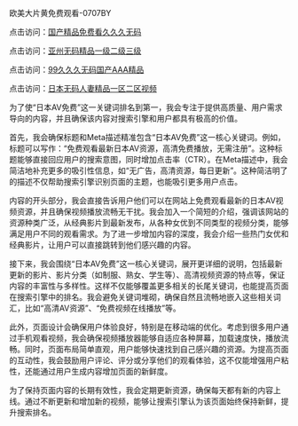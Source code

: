 欧美大片黄免费观看-0707BY

点击访问：<a href="https://gfd-5xg.pages.dev/">国产精品免费看久久久无码</a>

点击访问：<a href="https://fdhf-454.pages.dev/">亚州无码精品一级二级三级</a>

点击访问：<a href="https://bered.pages.dev/">99久久久无码国产AAA精品</a>

点击访问：<a href="https://rtj-3zo.pages.dev/">日本无码人妻精品一区二区视频</a>



为了使“日本AV免费”这一关键词排名到第一，我会专注于提供高质量、用户需求导向的内容，并且确保该内容对搜索引擎和用户都具有极高的价值。

首先，我会确保标题和Meta描述精准包含“日本AV免费”这一核心关键词。例如，标题可以写作：“免费观看最新日本AV资源，高清免费播放，无需注册”。这种标题能够直接回应用户的搜索意图，同时增加点击率（CTR）。在Meta描述中，我会简洁地补充更多的吸引性信息，如“无广告，高清资源，每日更新”。这种简洁明了的描述不仅帮助搜索引擎识别页面的主题，也能吸引更多用户点击。

内容的开头部分，我会直接告诉用户他们可以在网站上免费观看最新的日本AV视频资源，并且确保视频播放流畅无干扰。我会加入一个简短的介绍，强调该网站的资源种类广泛，从经典影片到最新发布，从各种女优到不同类型的视频分类，能够满足用户不同的观看需求。为了进一步增加内容的深度，我会介绍一些热门女优和经典影片，让用户可以直接跳转到他们感兴趣的内容。

接下来，我会围绕“日本AV免费”这一核心关键词，展开更详细的说明，包括最新更新的影片、影片分类（如制服、熟女、学生等）、高清视频资源的特点等，保证内容的丰富性与多样性。这样不仅能够覆盖更多相关的长尾关键词，也能提高页面在搜索引擎中的排名。我会避免关键词堆砌，确保自然且流畅地嵌入这些相关词汇，比如“高清AV资源”、“免费视频在线播放”等。

此外，页面设计会确保用户体验良好，特别是在移动端的优化。考虑到很多用户通过手机观看视频，我会确保视频播放器能够自适应各种屏幕，加载速度快，播放流畅。同时，页面布局简单直观，用户能够快速找到自己感兴趣的资源。为提高页面的互动性，我会鼓励用户评论、评分或分享他们的观看体验，这不仅能增强用户粘性，还能通过用户生成内容增加页面的新鲜度。

为了保持页面内容的长期有效性，我会定期更新资源，确保每天都有新的内容上线。通过不断更新和增加新的视频，能够让搜索引擎认为该页面始终保持新鲜，提升搜索排名。

<span style="display:none;">[Canonical link]( https://github.com/yup51153234/152128 ）</span>
